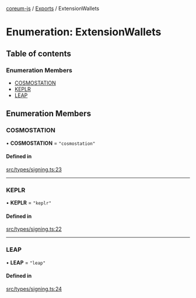 [coreum-js](../README.md) / [Exports](../modules.md) / ExtensionWallets

# Enumeration: ExtensionWallets

## Table of contents

### Enumeration Members

- [COSMOSTATION](ExtensionWallets.md#cosmostation)
- [KEPLR](ExtensionWallets.md#keplr)
- [LEAP](ExtensionWallets.md#leap)

## Enumeration Members

### COSMOSTATION

• **COSMOSTATION** = ``"cosmostation"``

#### Defined in

[src/types/signing.ts:23](https://github.com/CooperFoundation/coreum-js/blob/1aa4fb5/src/types/signing.ts#L23)

___

### KEPLR

• **KEPLR** = ``"keplr"``

#### Defined in

[src/types/signing.ts:22](https://github.com/CooperFoundation/coreum-js/blob/1aa4fb5/src/types/signing.ts#L22)

___

### LEAP

• **LEAP** = ``"leap"``

#### Defined in

[src/types/signing.ts:24](https://github.com/CooperFoundation/coreum-js/blob/1aa4fb5/src/types/signing.ts#L24)

